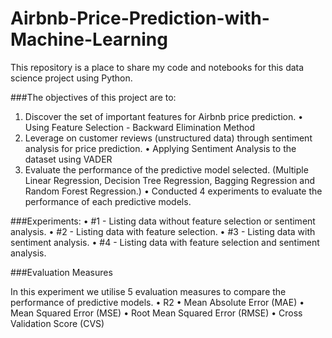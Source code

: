 # Airbnb-Price-Prediction-with-Machine-Learning

This repository is a place to share my code and notebooks for this data science project using Python.

###The objectives of this project are to:
1. Discover the set of important features for Airbnb price prediction.
    • Using Feature Selection - Backward Elimination Method
2. Leverage on customer reviews (unstructured data) through sentiment analysis for price prediction.
    • Applying Sentiment Analysis to the dataset using VADER 
3. Evaluate the performance of the predictive model selected. (Multiple Linear Regression, Decision Tree Regression, Bagging Regression and Random Forest Regression.)
    • Conducted 4 experiments to evaluate the performance of each predictive models.

###Experiments:
• #1 - Listing data without feature selection or sentiment analysis.
• #2 - Listing data with feature selection.
• #3 - Listing data with sentiment analysis.
• #4 - Listing data with feature selection and sentiment analysis.

###Evaluation Measures

In this experiment we utilise 5 evaluation measures to compare the
performance of predictive models.
• R2
• Mean Absolute Error (MAE)
• Mean Squared Error (MSE)
• Root Mean Squared Error (RMSE)
• Cross Validation Score (CVS)
